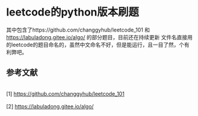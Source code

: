 
# leetcode的python版本刷题

其中包含了https://github.com/changgyhub/leetcode_101 和 https://labuladong.gitee.io/algo/ 的部分题目，目前还在持续更新
文件名直接用的leetcode的题目命名的，虽然中文命名不好，但是能运行，且一目了然，个有利弊吧。

## 参考文献

<br>[1] https://github.com/changgyhub/leetcode_101</br>
<br>[2] https://labuladong.gitee.io/algo/</br>